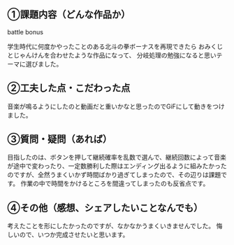 ## ①課題内容（どんな作品か）
battle bonus


学生時代に何度かやったことのある北斗の拳ボーナスを再現できたら
おみくじとじゃんけんを合わせたような作品になって、
分岐処理の勉強になると思いテーマに選びました。

## ②工夫した点・こだわった点
音楽が鳴るようにしたのと動画だと重いかなと思ったのでGiFにして動きをつけました。



## ③質問・疑問（あれば）
目指したのは、ボタンを押して継続確率を乱数で選んで、継続回数によって音楽が途中で変わったり、一定数勝利した際はエンディング出るように組みたかったのですが、全然うまくいかず時間ばかり過ぎてしまったので、その辺りは課題です。
作業の中で時間をかけるところを間違ってしまったのも反省点です。

## ④その他（感想、シェアしたいことなんでも）
考えたことを形にしたかったのですが、なかなかうまくいきませんでした。
悔しいので、いつか完成させたいと思います。

